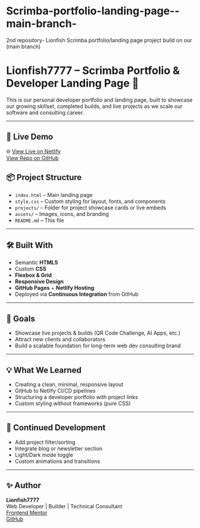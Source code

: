 # Scrimba-portfolio-landing-page--main-branch-
2nd repository- Lionfish Scrimba portfolio/landing page project build on our (main branch)

# Lionfish7777 – Scrimba Portfolio & Developer Landing Page 🚀


This is our personal developer portfolio and landing page, built to showcase our growing skillset, completed builds, and live projects as we scale our software and consulting career.

---

## 📸 Live Demo

🌐 [View Live on Netlify](scrimba-portfoliolandingpage-lionfish.netlify.app)  
   [View Repo on GitHub](https://github.com/Lionfish7777/Scrimba-portfolio-landing-page--main-branch-)

## 📦 Project Structure

- `index.html` – Main landing page
- `style.css` – Custom styling for layout, fonts, and components
- `projects/` – Folder for project showcase cards or live embeds
- `assets/` – Images, icons, and branding
- `README.md` – This file

---

## 🛠️ Built With

- Semantic **HTML5**
- Custom **CSS**
- **Flexbox & Grid**
- **Responsive Design**
- **GitHub Pages** + **Netlify Hosting**
- Deployed via **Continuous Integration** from GitHub

---

## 🎯 Goals

- Showcase live projects & builds (QR Code Challenge, AI Apps, etc.)
- Attract new clients and collaborators
- Build a scalable foundation for long-term web dev consulting brand

---

## 💡 What We Learned

- Creating a clean, minimal, responsive layout
- GitHub to Netlify CI/CD pipelines
- Structuring a developer portfolio with project links
- Custom styling without frameworks (pure CSS)

---

## 🚧 Continued Development

- Add project filter/sorting
- Integrate blog or newsletter section
- Light/Dark mode toggle
- Custom animations and transitions

---

## ✨ Author

**Lionfish7777**  
Web Developer | Builder | Technical Consultant  
[Frontend Mentor](https://www.frontendmentor.io/profile/Lionfish7777)  
[GitHub](https://github.com/Lionfish7777)
